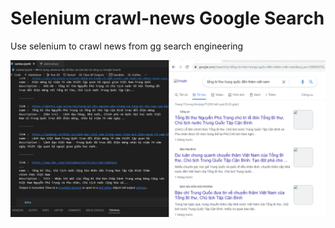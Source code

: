 # Selenium crawl-news Google Search

Use selenium to crawl news from gg search engineering





![shot1](./image/shot1.png)